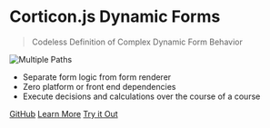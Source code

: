 # Corticon.js Dynamic Forms

> Codeless Definition of Complex Dynamic Form Behavior 

![Multiple Paths](http://clipart-library.com/data_images/336900.png)

- Separate form logic from form renderer
- Zero platform or front end dependencies
- Execute decisions and calculations over the course of a course

[GitHub](https://github.com/corticon/corticon.js-samples)
[Learn More](#corticonjs-studio)
[Try it Out](Demos/README.md)